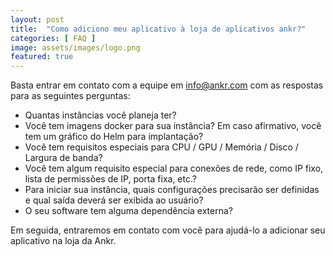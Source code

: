 ```yaml
---
layout: post
title:  "Como adiciono meu aplicativo à loja de aplicativos ankr?"
categories: [ FAQ ]
image: assets/images/logo.png
featured: true
---
```

Basta entrar em contato com a equipe em <a href="mailto:info@ankr.com">info@ankr.com</a> com as respostas para as seguintes perguntas:

* Quantas instâncias você planeja ter?
* Você tem imagens docker para sua instância? Em caso afirmativo, você tem um gráfico do Helm para implantação?
* Você tem requisitos especiais para CPU / GPU / Memória / Disco / Largura de banda?
* Você tem algum requisito especial para conexões de rede, como IP fixo, lista de permissões de IP, porta fixa, etc.?
* Para iniciar sua instância, quais configurações precisarão ser definidas e qual saída deverá ser exibida ao usuário?
* O seu software tem alguma dependência externa?

Em seguida, entraremos em contato com você para ajudá-lo a adicionar seu aplicativo na loja da Ankr.
